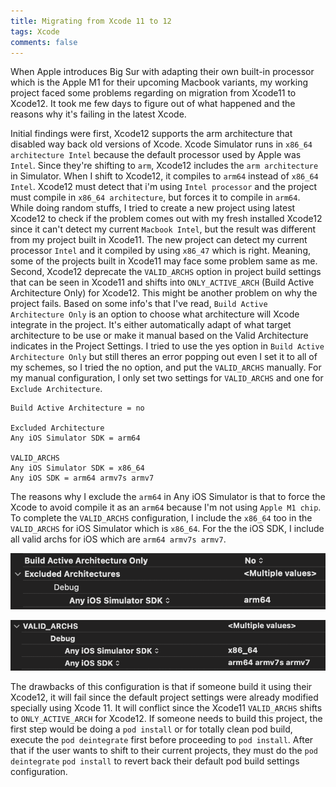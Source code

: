 ```yaml
---
title: Migrating from Xcode 11 to 12
tags: Xcode
comments: false
---
```


When Apple introduces Big Sur with adapting their own built-in processor which is the Apple M1 for their upcoming Macbook variants, my working project faced some problems regarding on migration from Xcode11 to Xcode12. It took me few days to figure out of what happened and the reasons why it's failing in the latest Xcode.

Initial findings were first, Xcode12 supports the arm architecture that disabled way back old versions of Xcode. Xcode Simulator runs in ```x86_64 architecture Intel``` because the default processor used by Apple was ```Intel```. Since they're shifting to ```arm```, Xcode12 includes the ```arm architecture``` in Simulator. When I shift to Xcode12, it compiles to ```arm64``` instead of ```x86_64 Intel```. Xcode12 must detect that i'm using ```Intel processor``` and the project must compile in ```x86_64 architecture```, but forces it to compile in ```arm64```. While doing random stuffs, I tried to create a new project using latest Xcode12 to check if the problem comes out with my fresh installed Xcode12 since it can't detect my current ```Macbook Intel```, but the result was different from my project built in Xcode11. The new project can detect my current processor ```Intel``` and it compiled by using ```x86_47``` which is right. Meaning, some of the projects built in Xcode11 may face some problem same as me. Second, Xcode12 deprecate the ```VALID_ARCHS``` option in project build settings that can be seen in Xcode11 and shifts into ```ONLY_ACTIVE_ARCH``` (Build Active Architecture Only) for Xcode12. This might be another problem on why the project fails. Based on some info's that I've read, ```Build Active Architecture Only``` is an option to choose what architecture will Xcode integrate in the project. It's either automatically adapt of what target architecture to be use or make it manual based on the Valid Architecture indicates in the Project Settings. I tried to use the yes option in ```Build Active Architecture Only``` but still theres an error popping out even I set it to all of my schemes, so I tried the no option, and put the ```VALID_ARCHS``` manually. For my manual configuration, I only set two settings for ```VALID_ARCHS``` and one for ```Exclude Architecture```.

```
Build Active Architecture = no

Excluded Architecture
Any iOS Simulator SDK = arm64

VALID_ARCHS
Any iOS Simulator SDK = x86_64
Any iOS SDK = arm64 armv7s armv7
```

The reasons why I exclude the ```arm64``` in Any iOS Simulator is that to force the Xcode to avoid compile it as an ```arm64``` because I'm not using ```Apple M1 chip```. To complete the ```VALID_ARCHS``` configuration, I include the ```x86_64``` too in the ```VALID_ARCHS``` for iOS Simulator which is ```x86_64```. For the the iOS SDK, I include all valid archs for iOS which are ```arm64 armv7s armv7```.

![alt text](/assets/img/upgrade-xcode/exclude.png)

![alt text](/assets/img/upgrade-xcode/valid.png)

The drawbacks of this configuration is that if someone build it using their Xcode12, it will fail since the default project settings were already modified specially using Xcode 11. It will conflict since the Xcode11 ```VALID_ARCHS``` shifts to ```ONLY_ACTIVE_ARCH``` for Xcode12. If someone needs to build this project, the first step would be doing a ```pod install``` or for totally clean pod build, execute the ```pod deintegrate``` first before proceeding to ```pod install```. After that if the user wants to shift to their current projects, they must do the ```pod deintegrate``` ```pod install``` to revert back their default pod build settings configuration.



<br>
<br>
<br>
